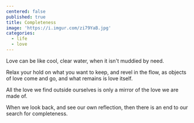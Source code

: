 ```yaml
---
centered: false
published: true
title: Completeness
image: 'https://i.imgur.com/zi79YaB.jpg'
categories:
  - life
  - love
---
```

Love can be 
like cool, clear water,
when it isn't muddied
by need.

Relax your hold
on what you want to keep,
and revel in the flow,
as objects of love
come and go, 
and what remains
is love itself.

All the love
we find outside ourselves
is only a mirror
of the love we are made of.

When we look back,
and see our own reflection,
then there is an end
to our search for completeness.
